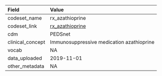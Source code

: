 |Field            |Value                                     |
|:----------------|:-----------------------------------------|
|codeset_name     |rx_azathioprine                           |
|codeset_link     |[rx_azathioprine](https://github.com/PEDSnet/Variable-Dictionary/blob/main/drug/rx_azathioprine.csv)|
|cdm              |PEDSnet                                   |
|clinical_concept |Immunosuppressive medication azathioprine |
|vocab            |NA                                        |
|data_uploaded    |2019-11-01                                |
|other_metadata   |NA                                        |
